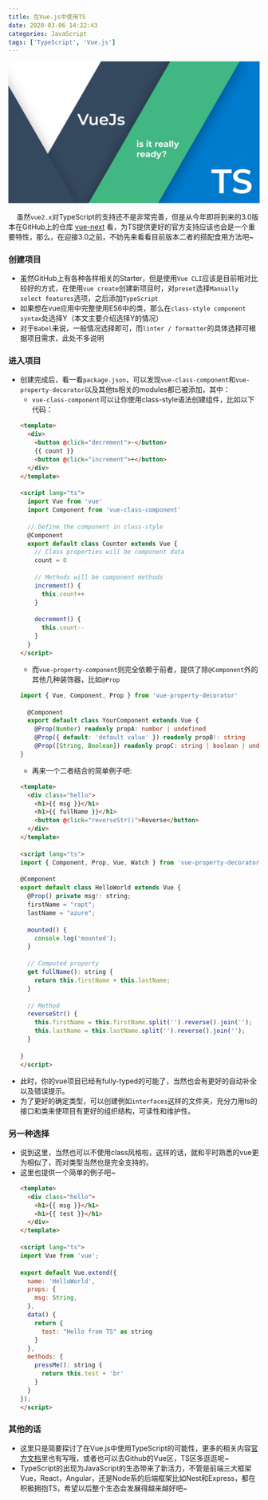 ```yaml
---
title: 在Vue.js中使用TS
date: 2020-03-06 14:22:43
categories: JavaScript
tags: ['TypeScript', 'Vue.js']
---
```

<img src="vue-ts/demo.jpeg" width="950px">  

$\quad$虽然`vue2.x`对TypeScript的支持还不是非常完善，但是从今年即将到来的3.0版本在GitHub上的仓库&nbsp;[vue-next](https://github.com/vuejs/vue-next)&nbsp;看，为TS提供更好的官方支持应该也会是一个重要特性，那么，在迎接3.0之前，不妨先来看看目前版本二者的搭配食用方法吧~
<!--more-->

### 创建项目
- 虽然GitHub上有各种各样相关的Starter，但是使用`Vue CLI`应该是目前相对比较好的方式，在使用`vue create`创建新项目时，对`preset`选择`Manually select features`选项，之后添加`TypeScript`
- 如果想在vue应用中完整使用ES6中的类，那么在`class-style component syntax`处选择Y（本文主要介绍选择Y的情况）
- 对于`Babel`来说，一般情况选择即可，而`linter / formatter`的具体选择可根据项目需求，此处不多说明

### 进入项目
- 创建完成后，看一看`package.json`，可以发现`vue-class-component`和`vue-property-decorator`以及其他ts相关的modules都已被添加，其中：
  -  `vue-class-component`可以让你使用class-style语法创建组件，比如以下代码：
  ```html
  <template>
    <div>
      <button @click="decrement">-</button>
      {{ count }}
      <button @click="increment">+</button>
    </div>
  </template>

  <script lang="ts">
    import Vue from 'vue'
    import Component from 'vue-class-component'

    // Define the component in class-style
    @Component
    export default class Counter extends Vue {
      // Class properties will be component data
      count = 0

      // Methods will be component methods
      increment() {
        this.count++
      }

      decrement() {
        this.count--
      }
    }
  </script>
  ```
  - 而`vue-property-component`则完全依赖于前者，提供了除`@Component`外的其他几种装饰器，比如`@Prop`
  ```ts
  import { Vue, Component, Prop } from 'vue-property-decorator'

    @Component
    export default class YourComponent extends Vue {
      @Prop(Number) readonly propA: number | undefined
      @Prop({ default: 'default value' }) readonly propB!: string
      @Prop([String, Boolean]) readonly propC: string | boolean | undefined
  }
  ```
  - 再来一个二者结合的简单例子吧:
  ```html
  <template>
    <div class="hello">
      <h1>{{ msg }}</h1>
      <h1>{{ fullName }}</h1>
      <button @click="reverseStr()">Reverse</button>
    </div>
  </template>

  <script lang="ts">
  import { Component, Prop, Vue, Watch } from 'vue-property-decorator';

  @Component
  export default class HelloWorld extends Vue {
    @Prop() private msg!: string;
    firstName = "rapt";
    lastName = "azure";

    mounted() {
      console.log('mounted');
    }

    // Computed property
    get fullName(): string {
      return this.firstName + this.lastName;
    }

    // Method
    reverseStr() {
      this.firstName = this.firstName.split('').reverse().join('');
      this.lastName = this.lastName.split('').reverse().join('');
    }

  }
  </script>
  ```
- 此时，你的vue项目已经有fully-typed的可能了，当然也会有更好的自动补全以及错误提示。
- 为了更好的确定类型，可以创建例如`interfaces`这样的文件夹，充分力用ts的接口和类来使项目有更好的组织结构，可读性和维护性。

### 另一种选择
- 说到这里，当然也可以不使用class风格啦，这样的话，就和平时熟悉的vue更为相似了，而对类型当然也是完全支持的。
- 这里也提供一个简单的例子吧~
  ```html
  <template>
    <div class="hello">
      <h1>{{ msg }}</h1>
      <h1>{{ test }}</h1>
    </div>
  </template>

  <script lang="ts">
  import Vue from 'vue';

  export default Vue.extend({
    name: 'HelloWorld',
    props: {
      msg: String,
    },
    data() {
      return {
        test: "Hello from TS" as string
      }
    },
    methods: {
      pressMe(): string {
        return this.test + 'br'
      }
    }
  });
  </script>
  ```

### 其他的话
- 这里只是简要探讨了在Vue.js中使用TypeScript的可能性，更多的相关内容[官方文档](https://vuejs.org/v2/guide/typescript.html)里也有写哦，或者也可以去Github的Vue区，TS区多逛逛呢~
- TypeScript的出现为JavaScript的生态带来了新活力，不管是前端三大框架Vue，React，Angular，还是Node系的后端框架比如Nest和Express，都在积极拥抱TS，希望以后整个生态会发展得越来越好吧~